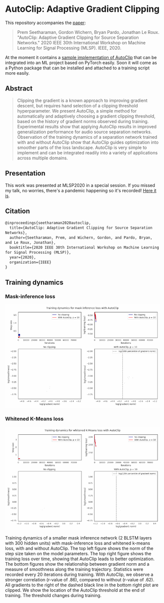 # AutoClip: Adaptive Gradient Clipping

This repository accompanies the [paper](https://arxiv.org/abs/2007.14469):

> Prem Seetharaman, Gordon Wichern, Bryan Pardo, Jonathan Le Roux. "AutoClip: Adaptive Gradient Clipping for Source Separation Networks." 2020 IEEE 30th International Workshop on Machine Learning for Signal Processing (MLSP). IEEE, 2020.

At the moment it contains a [sample implementation of AutoClip](autoclip.py) that can be integrated into an ML project based on PyTorch easily.
Soon it will come as a Python package that can be installed and attached to a training script more easily.

## Abstract
> Clipping the gradient is a known approach to improving gradient descent, but requires hand selection of a clipping threshold hyperparameter. We present AutoClip, a simple method for automatically and adaptively choosing a gradient clipping threshold, based on the history of gradient norms observed during training. Experimental results show that applying AutoClip results in improved generalization performance for audio source separation networks. Observation of the training dynamics of a separation network trained with and without AutoClip show that AutoClip guides optimization into smoother parts of the loss landscape. AutoClip is very simple to implement and can be integrated readily into a variety of applications across multiple domains.

## Presentation

This work was presented at MLSP2020 in a special session. If you missed my talk, no worries, there's a pandemic happening so it's recorded! [Here it is](https://share.descript.com/view/18725e02-95fe-4fb0-b32d-26c63617d482).

## Citation
```
@inproceedings{seetharaman2020autoclip,
  title={AutoClip: Adaptive Gradient Clipping for Source Separation Networks},
  author={Seetharaman, Prem, and Wichern, Gordon, and Pardo, Bryan, and Le Roux, Jonathan},
  booktitle={2020 IEEE 30th International Workshop on Machine Learning for Signal Processing (MLSP)},
  year={2020},
  organization={IEEE}
}
```


## Training dynamics

### Mask-inference loss

![](images/mi.gif)

### Whitened K-Means loss

![](images/wkm.gif)

Training dynamics of a smaller mask inference network (2 BLSTM layers with 300 hidden units) with mask-inference loss and whitened k-means loss, with and without AutoClip. The top left figure shows the norm of the step size taken on the model parameters. The top right figure shows the training loss over time, showing that AutoClip leads to better optimization. The bottom figures show the relationship between gradient norm and a measure of smoothness along the training trajectory. Statistics were recorded every 20 iterations during training.  With AutoClip, we observe a stronger correlation (r-value of .86), compared to without (r-value of .62). All gradients to the right of the dashed black line in the bottom right plot are clipped. We show the location of the AutoClip threshold at the end of training. The threshold changes during training.
